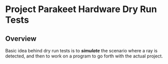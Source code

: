 # Project Parakeet Hardware Dry Run Tests

## Overview

Basic idea behind dry run tests is to **_simulate_** the scenario where a ray is detected, and then to work on a program 
to go forth with the actual project.
